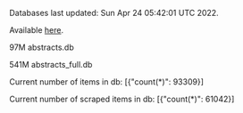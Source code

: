 Databases last updated: Sun Apr 24 05:42:01 UTC 2022. 

Available [here](https://github.com/cbeauhilton/ash-db/releases).


97M	abstracts.db

541M	abstracts_full.db

Current number of items in db:
[{"count(*)": 93309}]

Current number of scraped items in db:
[{"count(*)": 61042}]
